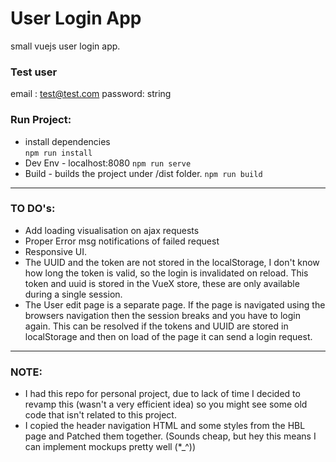 # User Login App
small vuejs user login app.

### Test user
email : test@test.com 
password: string

### Run Project:
 - install dependencies   
   `npm run install` 
 - Dev Env - localhost:8080
    `npm run serve` 
 - Build - builds the project under /dist folder.
    `npm run build`
    
-----
### TO DO's:

- Add loading visualisation on ajax requests
- Proper Error msg notifications of failed request
- Responsive UI.
- The UUID and the token are not stored in the localStorage, I don't know how long the token is valid, so the login is invalidated on reload.
  This token and uuid is stored in the VueX store, these are only available during a single session.
- The User edit page is a separate page. If the page is navigated using the browsers navigation then the session breaks and you have to login again.
  This can be resolved if the tokens and UUID are stored in localStorage and then on load of the page it can send a login request.

-----
### NOTE:
- I had this repo for personal project, due to lack of time I decided to revamp this (wasn't a very efficient idea) so you might see some old code that isn't related to this project.
- I copied the header navigation HTML and some styles from the HBL page and Patched them together. (Sounds cheap, but hey this means I can implement mockups pretty well (*_^))

